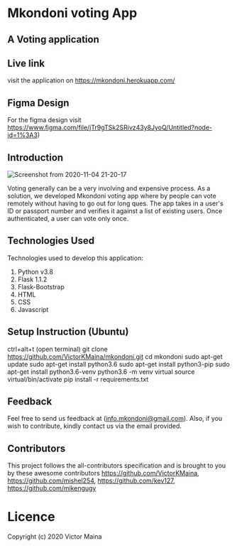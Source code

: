 # Mkondoni voting App

## A Voting application

## Live link
visit the application on https://mkondoni.herokuapp.com/ 

## Figma Design
For the figma design visit https://www.figma.com/file/jTr9gTSk2SRivz43y8JyoQ/Untitled?node-id=1%3A3)


## Introduction
![Screenshot from 2020-11-04 21-20-17](https://user-images.githubusercontent.com/51042819/98153774-c0259f80-1ee4-11eb-9f82-fda03a58c15e.png)

Voting generally can be a very involving and expensive process. As a solution, we developed Mkondoni voting app where by people can vote remotely without having to go out for long ques. The app takes in a user's ID or passport number and verifies it against a list of existing users. Once authenticated, a user can vote only once.

## Technologies Used

Technologies used to develop this application:

1. Python v3.8
2. Flask 1.1.2
3. Flask-Bootstrap
4. HTML 
5. CSS
6. Javascript

## Setup Instruction (Ubuntu)

ctrl+alt+t (open terminal)
git clone https://github.com/VictorKMaina/mkondoni.git
cd mkondoni 
sudo apt-get update
sudo apt-get install python3.6
sudo apt-get install python3-pip
sudo apt-get install python3.6-venv
python3.6 -m venv virtual
source virtual/bin/activate
pip install -r requirements.txt

## Feedback
Feel free to send us feedback at (info.mkondoni@gmail.com). Also, if you wish to contribute, kindly contact us via the email provided.


## Contributors
This project follows the all-contributors specification and is brought to you by these awesome contributors https://github.com/VictorKMaina, https://github.com/mishel254, https://github.com/kev127,
https://github.com/mikengugy


# Licence

Copyright (c) 2020 Victor Maina



